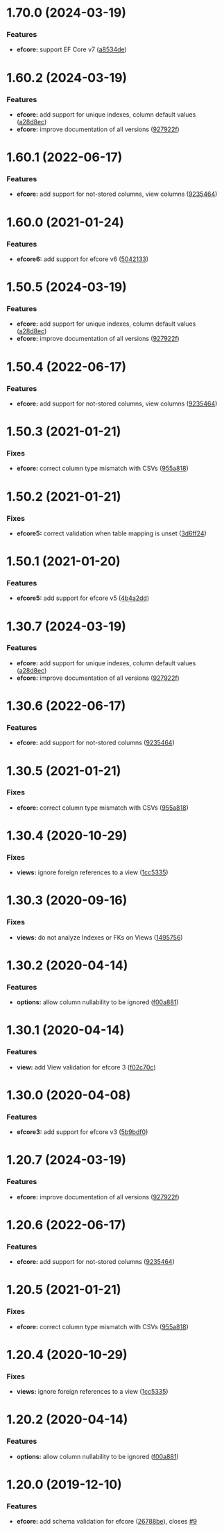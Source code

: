 # 1.70.0 (2024-03-19)


### Features

* **efcore:** support EF Core v7 ([a8534de](https://github.com/aranasoft/cobweb/commit/a8534dede8c277079e2a959dd1eb8a89c763ae66))



# 1.60.2 (2024-03-19)


### Features

* **efcore:** add support for unique indexes, column default values ([a28d8ec](https://github.com/aranasoft/cobweb/commit/a28d8ecbf7d58a18f4f6715757e6f4045ae7b9b2))
* **efcore:** improve documentation of all versions ([927922f](https://github.com/aranasoft/cobweb/commit/927922faf7fa82c5d0b77ab49a3c92d66f77decb))



# 1.60.1 (2022-06-17)


### Features

* **efcore:** add support for not-stored columns, view columns ([9235464](https://github.com/aranasoft/cobweb/commit/9235464cb4b5bea1707d802a948baf724e0f26a6))



# 1.60.0 (2021-01-24)


### Features

* **efcore6:** add support for efcore v6 ([5042133](https://github.com/aranasoft/cobweb/commit/50421337eccae886d724194870ae49522589b656))



# 1.50.5 (2024-03-19)


### Features

* **efcore:** add support for unique indexes, column default values ([a28d8ec](https://github.com/aranasoft/cobweb/commit/a28d8ecbf7d58a18f4f6715757e6f4045ae7b9b2))
* **efcore:** improve documentation of all versions ([927922f](https://github.com/aranasoft/cobweb/commit/927922faf7fa82c5d0b77ab49a3c92d66f77decb))



# 1.50.4 (2022-06-17)


### Features

* **efcore:** add support for not-stored columns, view columns ([9235464](https://github.com/aranasoft/cobweb/commit/9235464cb4b5bea1707d802a948baf724e0f26a6))



# 1.50.3 (2021-01-21)


### Fixes

* **efcore:** correct column type mismatch with CSVs ([955a818](https://github.com/aranasoft/cobweb/commit/955a818e7fb2869f2c0c99d6c9b8fb9e1b872222))



# 1.50.2 (2021-01-21)


### Fixes

* **efcore5:** correct validation when table mapping is unset ([3d6ff24](https://github.com/aranasoft/cobweb/commit/3d6ff24dd8e09cf6a4668c32e50bb53a83b23725))



# 1.50.1 (2021-01-20)


### Features

* **efcore5:** add support for efcore v5 ([4b4a2dd](https://github.com/aranasoft/cobweb/commit/4b4a2dd9d3df7251afec48afc026315ac437defa))



# 1.30.7 (2024-03-19)


### Features

* **efcore:** add support for unique indexes, column default values ([a28d8ec](https://github.com/aranasoft/cobweb/commit/a28d8ecbf7d58a18f4f6715757e6f4045ae7b9b2))
* **efcore:** improve documentation of all versions ([927922f](https://github.com/aranasoft/cobweb/commit/927922faf7fa82c5d0b77ab49a3c92d66f77decb))



# 1.30.6 (2022-06-17)


### Features

* **efcore:** add support for not-stored columns ([9235464](https://github.com/aranasoft/cobweb/commit/9235464cb4b5bea1707d802a948baf724e0f26a6))



# 1.30.5 (2021-01-21)


### Fixes

* **efcore:** correct column type mismatch with CSVs ([955a818](https://github.com/aranasoft/cobweb/commit/955a818e7fb2869f2c0c99d6c9b8fb9e1b872222))



# 1.30.4 (2020-10-29)


### Fixes

* **views:** ignore foreign references to a view ([1cc5335](https://github.com/aranasoft/cobweb/commit/1cc53353576014f996a3bc1327a58ed022e66cab))



# 1.30.3 (2020-09-16)


### Fixes

* **views:** do not analyze Indexes or FKs on Views ([1495756](https://github.com/aranasoft/cobweb/commit/1495756e15a7f6ad392ae279be80e9157fa50fbd))



# 1.30.2 (2020-04-14)


### Features

* **options:** allow column nullability to be ignored ([f00a881](https://github.com/aranasoft/cobweb/commit/f00a8814294ecfbc4e8c00e0b8b05ac7f6f6003e))


# 1.30.1 (2020-04-14)


### Features

* **view:** add View validation for efcore 3 ([f02c70c](https://github.com/aranasoft/cobweb/commit/f02c70cd734f47b6b0a3c23b126e86ebf9c1aa4e))



# 1.30.0 (2020-04-08)


### Features

* **efcore3:** add support for efcore v3 ([5b9bdf0](https://github.com/aranasoft/cobweb/commit/5b9bdf0be1d059a2cf7a2408bc146cff5cb1bae1))



# 1.20.7 (2024-03-19)


### Features

* **efcore:** improve documentation of all versions ([927922f](https://github.com/aranasoft/cobweb/commit/927922faf7fa82c5d0b77ab49a3c92d66f77decb))



# 1.20.6 (2022-06-17)


### Features

* **efcore:** add support for not-stored columns ([9235464](https://github.com/aranasoft/cobweb/commit/9235464cb4b5bea1707d802a948baf724e0f26a6))



# 1.20.5 (2021-01-21)


### Fixes

* **efcore:** correct column type mismatch with CSVs ([955a818](https://github.com/aranasoft/cobweb/commit/955a818e7fb2869f2c0c99d6c9b8fb9e1b872222))



# 1.20.4 (2020-10-29)


### Fixes

* **views:** ignore foreign references to a view ([1cc5335](https://github.com/aranasoft/cobweb/commit/1cc53353576014f996a3bc1327a58ed022e66cab))



# 1.20.2 (2020-04-14)


### Features

* **options:** allow column nullability to be ignored ([f00a881](https://github.com/aranasoft/cobweb/commit/f00a8814294ecfbc4e8c00e0b8b05ac7f6f6003e))



# 1.20.0 (2019-12-10)


### Features

* **efcore:** add schema validation for efcore ([26788be](https://github.com/aranasoft/cobweb/commit/26788be26b2cdf6400f70a113501ac422aa4f12a)), closes [#9](https://github.com/aranasoft/cobweb/issues/9)




